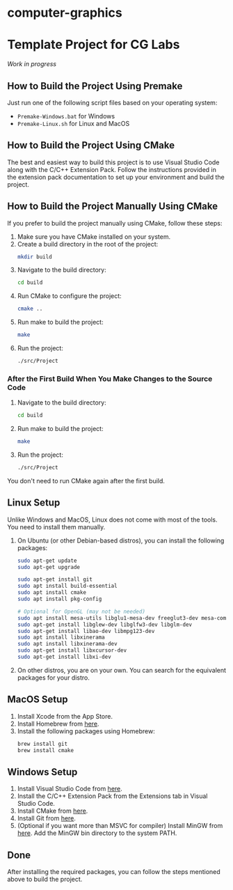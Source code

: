 # computer-graphics

# Template Project for CG Labs

_Work in progress_

## How to Build the Project Using Premake

Just run one of the following script files based on your operating system:

- `Premake-Windows.bat` for Windows
- `Premake-Linux.sh` for Linux and MacOS

## How to Build the Project Using CMake

The best and easiest way to build this project is to use Visual Studio Code along with the C/C++ Extension Pack. Follow the instructions provided in the extension pack documentation to set up your environment and build the project.

## How to Build the Project Manually Using CMake

If you prefer to build the project manually using CMake, follow these steps:

1. Make sure you have CMake installed on your system.
2. Create a build directory in the root of the project:
    ```sh
    mkdir build
    ```
3. Navigate to the build directory:
    ```sh
    cd build
    ```
4. Run CMake to configure the project:
    ```sh
    cmake ..
    ```
5. Run make to build the project:
    ```sh
    make
    ```
6. Run the project:
    ```sh
    ./src/Project
    ```

### After the First Build When You Make Changes to the Source Code

1. Navigate to the build directory:
    ```sh
    cd build
    ```
2. Run make to build the project:
    ```sh
    make
    ```
3. Run the project:
    ```sh
    ./src/Project
    ```

You don't need to run CMake again after the first build.

## Linux Setup

Unlike Windows and MacOS, Linux does not come with most of the tools. You need to install them manually.

1. On Ubuntu (or other Debian-based distros), you can install the following packages:
     ```sh
     sudo apt-get update
     sudo apt-get upgrade

     sudo apt-get install git
     sudo apt install build-essential
     sudo apt install cmake
     sudo apt install pkg-config

     # Optional for OpenGL (may not be needed)
     sudo apt install mesa-utils libglu1-mesa-dev freeglut3-dev mesa-common-dev
     sudo apt-get install libglew-dev libglfw3-dev libglm-dev
     sudo apt-get install libao-dev libmpg123-dev
     sudo apt install libxinerama
     sudo apt install libxinerama-dev
     sudo apt-get install libxcursor-dev
     sudo apt-get install libxi-dev
     ```

2. On other distros, you are on your own. You can search for the equivalent packages for your distro.

## MacOS Setup

1. Install Xcode from the App Store.
2. Install Homebrew from [here](https://brew.sh/).
3. Install the following packages using Homebrew:
    ```sh
    brew install git
    brew install cmake
    ```

## Windows Setup

1. Install Visual Studio Code from [here](https://code.visualstudio.com/).
2. Install the C/C++ Extension Pack from the Extensions tab in Visual Studio Code.
3. Install CMake from [here](https://cmake.org/download/).
4. Install Git from [here](https://git-scm.com/download/win).
5. (Optional if you want more than MSVC for compiler) Install MinGW from [here](https://sourceforge.net/projects/mingw/). Add the MinGW bin directory to the system PATH.

## Done

After installing the required packages, you can follow the steps mentioned above to build the project.
